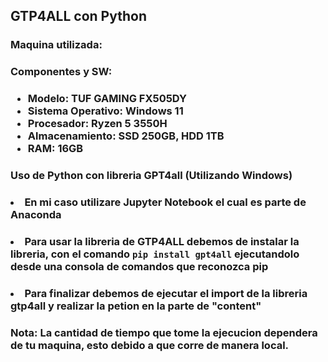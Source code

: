 ## GTP4ALL con Python

### Maquina utilizada:

### Componentes y SW: 

### <ul><li>Modelo: TUF GAMING FX505DY</li><li>Sistema Operativo: Windows 11</li><li>Procesador: Ryzen 5 3550H</li><li>Almacenamiento: SSD 250GB, HDD 1TB</li><li>RAM: 16GB</li></ul>

### Uso de Python con libreria GPT4all (Utilizando Windows)

### <li>En mi caso utilizare Jupyter Notebook el cual es parte de Anaconda</li>

### <li>Para usar la libreria de GTP4ALL debemos de instalar la libreria, con el comando <code>pip install gpt4all</code> ejecutandolo desde una consola de comandos que reconozca pip</li>

### <li>Para finalizar debemos de ejecutar el import de la libreria gtp4all y realizar la petion en la parte de "content"</li>

### Nota: La cantidad de tiempo que tome la ejecucion dependera de tu maquina, esto debido a que corre de manera local.